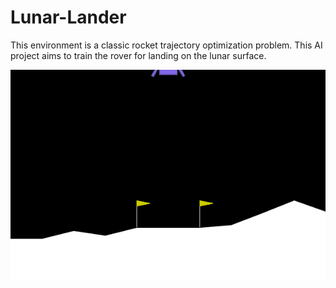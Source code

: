 # Lunar-Lander
This environment is a classic rocket trajectory optimization problem. This AI project aims to train the rover for landing on the lunar surface.

<img src="https://github.com/Shruti-T/Lunar-Lander/blob/main/LunarLander%20Gif.gif">
